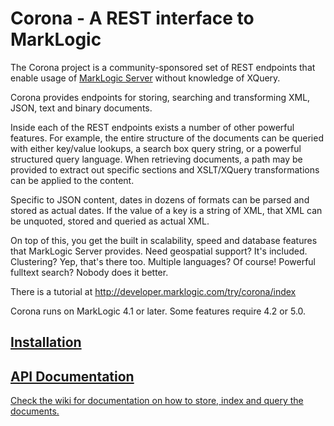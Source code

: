 # Corona - A REST interface to MarkLogic

The Corona project is a community-sponsored set of REST endpoints that enable usage of  [MarkLogic Server](http://developer.marklogic.com) without knowledge of XQuery.

Corona provides endpoints for storing, searching and transforming XML, JSON, text and binary documents.

Inside each of the REST endpoints exists a number of other powerful features. For example, the entire structure of the documents can be queried with either key/value lookups, a search box query string, or a powerful structured query language. When retrieving documents, a path may be provided to extract out specific sections and XSLT/XQuery transformations can be applied to the content.

Specific to JSON content, dates in dozens of formats can be parsed and stored as actual dates. If the value of a key is a string of XML, that XML can be unquoted, stored and queried as actual XML.

On top of this, you get the built in scalability, speed and database features that MarkLogic Server provides. Need geospatial support? It's included. Clustering? Yep, that's there too. Multiple languages? Of course! Powerful fulltext search? Nobody does it better.

There is a tutorial at http://developer.marklogic.com/try/corona/index

Corona runs on MarkLogic 4.1 or later.  Some features require 4.2 or 5.0.

## [Installation](https://github.com/marklogic/Corona/wiki/Installation)


## [API Documentation](http://github.com/marklogic/Corona/wiki)
[Check the wiki for documentation on how to store, index and query the documents.](http://github.com/marklogic/Corona/wiki)